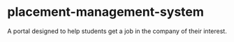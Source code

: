 # placement-management-system
A portal designed to help students get a job in the company of their interest.
